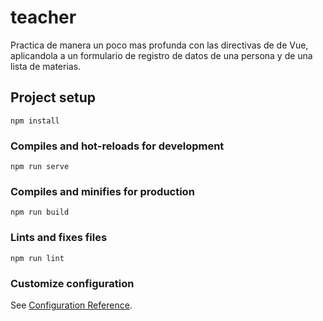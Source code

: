 # teacher
Practica de manera un poco mas profunda con las directivas de de Vue, aplicandola a un formulario de registro de datos de una persona y de una lista de materias.

## Project setup
```
npm install
```

### Compiles and hot-reloads for development
```
npm run serve
```

### Compiles and minifies for production
```
npm run build
```

### Lints and fixes files
```
npm run lint
```

### Customize configuration
See [Configuration Reference](https://cli.vuejs.org/config/).

